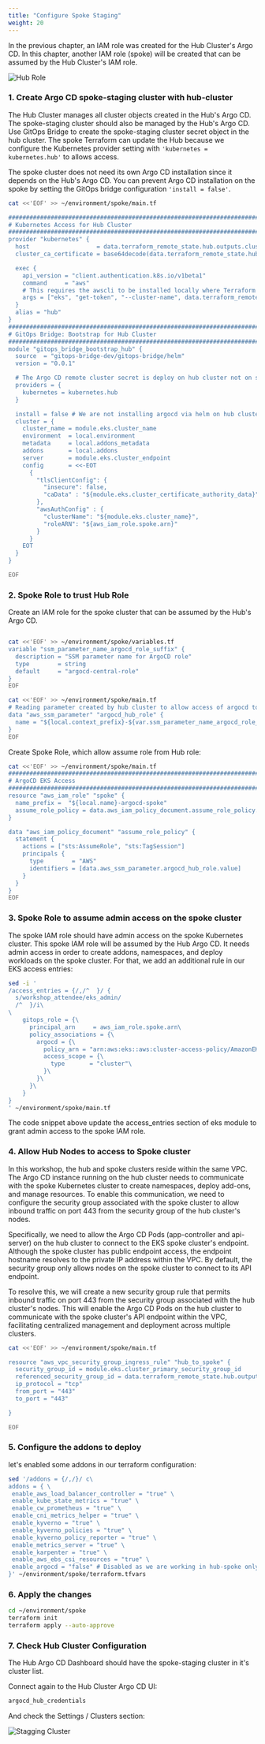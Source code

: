 ```yaml
---
title: "Configure Spoke Staging"
weight: 20
---
```


In the previous chapter, an IAM role was created for the Hub Cluster's Argo CD. In this chapter, another IAM role (spoke) will be created that can be assumed by the Hub Cluster's IAM role.

![Hub Role](/static/images/hub-spoke-spoke-role.jpg)

### 1. Create Argo CD spoke-staging cluster with hub-cluster

The Hub Cluster manages all cluster objects created in the Hub's Argo CD. The spoke-staging cluster should also be managed by the Hub's Argo CD. Use GitOps Bridge to create the spoke-staging cluster secret object in the hub cluster. The spoke Terraform can update the Hub because we configure the Kubernetes provider setting with `'kubernetes = kubernetes.hub'` to allows access.

The spoke cluster does not need its own Argo CD installation since it depends on the Hub's Argo CD. You can prevent Argo CD installation on the spoke by setting the GitOps bridge configuration `'install = false'`.

```bash
cat <<'EOF' >> ~/environment/spoke/main.tf

################################################################################
# Kubernetes Access for Hub Cluster
################################################################################
provider "kubernetes" {
  host                   = data.terraform_remote_state.hub.outputs.cluster_endpoint
  cluster_ca_certificate = base64decode(data.terraform_remote_state.hub.outputs.cluster_certificate_authority_data)

  exec {
    api_version = "client.authentication.k8s.io/v1beta1"
    command     = "aws"
    # This requires the awscli to be installed locally where Terraform is executed
    args = ["eks", "get-token", "--cluster-name", data.terraform_remote_state.hub.outputs.cluster_name, "--region", data.terraform_remote_state.hub.outputs.cluster_region]
  }
  alias = "hub"
}
################################################################################
# GitOps Bridge: Bootstrap for Hub Cluster
################################################################################
module "gitops_bridge_bootstrap_hub" {
  source  = "gitops-bridge-dev/gitops-bridge/helm"
  version = "0.0.1"

  # The Argo CD remote cluster secret is deploy on hub cluster not on spoke clusters
  providers = {
    kubernetes = kubernetes.hub
  }

  install = false # We are not installing argocd via helm on hub cluster
  cluster = {
    cluster_name = module.eks.cluster_name
    environment  = local.environment
    metadata     = local.addons_metadata
    addons       = local.addons
    server       = module.eks.cluster_endpoint
    config       = <<-EOT
      {
        "tlsClientConfig": {
          "insecure": false,
          "caData" : "${module.eks.cluster_certificate_authority_data}"
        },
        "awsAuthConfig" : {
          "clusterName": "${module.eks.cluster_name}",
          "roleARN": "${aws_iam_role.spoke.arn}"
        }
      }
    EOT
  }
}

EOF
```

### 2. Spoke Role to trust Hub Role

Create an IAM role for the spoke cluster that can be assumed by the Hub's Argo CD.

```bash

cat <<'EOF' >> ~/environment/spoke/variables.tf
variable "ssm_parameter_name_argocd_role_suffix" {
  description = "SSM parameter name for ArgoCD role"
  type        = string
  default     = "argocd-central-role"
}
EOF

cat <<'EOF' >> ~/environment/spoke/main.tf
# Reading parameter created by hub cluster to allow access of argocd to spoke clusters
data "aws_ssm_parameter" "argocd_hub_role" {
  name = "${local.context_prefix}-${var.ssm_parameter_name_argocd_role_suffix}"
}
EOF
```

Create Spoke Role, which allow assume role from Hub role:

```bash
cat <<'EOF' >> ~/environment/spoke/main.tf
################################################################################
# ArgoCD EKS Access
################################################################################
resource "aws_iam_role" "spoke" {
  name_prefix =  "${local.name}-argocd-spoke"
  assume_role_policy = data.aws_iam_policy_document.assume_role_policy.json
}

data "aws_iam_policy_document" "assume_role_policy" {
  statement {
    actions = ["sts:AssumeRole", "sts:TagSession"]
    principals {
      type        = "AWS"
      identifiers = [data.aws_ssm_parameter.argocd_hub_role.value]
    }
  }
}
EOF
```

### 3. Spoke Role to assume admin access on the spoke cluster

The spoke IAM role should have admin access on the spoke Kubernetes cluster. This spoke IAM role will be assumed by the Hub Argo CD. It needs admin access in order to create addons, namespaces, and deploy workloads on the spoke cluster. For that, we add an additional rule in our EKS access entries:

```bash
sed -i '
/access_entries = {/,/^  }/ {
  s/workshop_attendee/eks_admin/
  /^  }/i\
\
    gitops_role = {\
      principal_arn     = aws_iam_role.spoke.arn\
      policy_associations = {\
        argocd = {\
          policy_arn = "arn:aws:eks::aws:cluster-access-policy/AmazonEKSClusterAdminPolicy"\
          access_scope = {\
            type       = "cluster"\
          }\
        }\
      }\
    }
}
' ~/environment/spoke/main.tf
```

The code snippet above update the access_entries section of eks module to grant admin access to the spoke IAM role.

### 4. Allow Hub Nodes to access to Spoke cluster

In this workshop, the hub and spoke clusters reside within the same VPC. The Argo CD instance running on the hub cluster needs to communicate with the spoke Kubernetes cluster to create namespaces, deploy add-ons, and manage resources. To enable this communication, we need to configure the security group associated with the spoke cluster to allow inbound traffic on port 443 from the security group of the hub cluster's nodes.

Specifically, we need to allow the Argo CD Pods (app-controller and api-server) on the hub cluster to connect to the EKS spoke cluster's endpoint. Although the spoke cluster has public endpoint access, the endpoint hostname resolves to the private IP address within the VPC. By default, the security group only allows nodes on the spoke cluster to connect to its API endpoint.

To resolve this, we will create a new security group rule that permits inbound traffic on port 443 from the security group associated with the hub cluster's nodes. This will enable the Argo CD Pods on the hub cluster to communicate with the spoke cluster's API endpoint within the VPC, facilitating centralized management and deployment across multiple clusters.

```bash
cat <<'EOF' >> ~/environment/spoke/main.tf

resource "aws_vpc_security_group_ingress_rule" "hub_to_spoke" {
  security_group_id = module.eks.cluster_primary_security_group_id
  referenced_security_group_id = data.terraform_remote_state.hub.outputs.cluster_node_security_group_id
  ip_protocol = "tcp"
  from_port = "443"
  to_port = "443"

}

EOF
```

### 5. Configure the addons to deploy

let's enabled some addons in our terraform configuration:

```bash
sed '/addons = {/,/}/ c\
addons = { \
 enable_aws_load_balancer_controller = "true" \
 enable_kube_state_metrics = "true" \
 enable_cw_prometheus = "true" \
 enable_cni_metrics_helper = "true" \
 enable_kyverno = "true" \
 enable_kyverno_policies = "true" \
 enable_kyverno_policy_reporter = "true" \
 enable_metrics_server = "true" \
 enable_karpenter = "true" \
 enable_aws_ebs_csi_resources = "true" \
 enable_argocd = "false" # Disabled as we are working in hub-spoke only \
}' ~/environment/spoke/terraform.tfvars
```

### 6. Apply the changes

```bash
cd ~/environment/spoke
terraform init
terraform apply --auto-approve
```

### 7. Check Hub Cluster Configuration

The Hub Argo CD Dashboard should have the spoke-staging cluster in it's cluster list.

Connect again to the Hub Cluster Argo CD UI:

```bash
argocd_hub_credentials
```

And check the Settings / Clusters section:

![Stagging Cluster](/static/images/spoke-staging-cluster.png)
